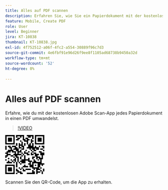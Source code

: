 ```yaml
---
title: Alles auf PDF scannen
description: Erfahren Sie, wie Sie ein Papierdokument mit der kostenlosen mobilen Adobe Scan-App in eine PDF-Datei umwandeln.
feature: Mobile, Create PDF
role: User
level: Beginner
jira: KT-10838
thumbnail: KT-10838.jpg
exl-id: 4f752512-a06f-4fc2-a554-30889f96c7d3
source-git-commit: 4e6fbf91e96d26f9ee8f1105ad68738b9450a32d
workflow-type: tm+mt
source-wordcount: '52'
ht-degree: 0%

---
```


# Alles auf PDF scannen

Erfahre, wie du mit der kostenlosen Adobe Scan-App jedes Papierdokument in einen PDF umwandelst.

>[!VIDEO](https://video.tv.adobe.com/v/3409254?quality=12&learn=on&hidetitle=true)

![QR-Code](../assets/Scanqrcode.jpg)

Scannen Sie den QR-Code, um die App zu erhalten.
